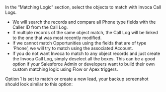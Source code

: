 In the “Matching Logic” section, select the objects to match with Invoca Call Logs. 

- We will search the records and compare all Phone type fields with the Caller ID from the Call Log. 
- If multiple records of the same object match, the Call Log will be linked to the one that was most recently modified.
- If we cannot match Opportunities using the fields that are of type ‘Phone’, we will try to match using the associated Account.
- If you do not want Invoca to match to any object records and just create the Invoca Call Log, simply deselect all the boxes. This can be a good option if your Salesforce Admin or developers want to build their own custom matching logic using Flow or Apex triggers.

Option 1 is set to match or create a new lead, your backup screenshot should look similar to this option:
